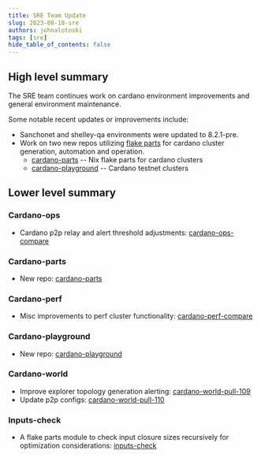 ```yaml
---
title: SRE Team Update
slug: 2023-08-18-sre
authors: johnalotoski
tags: [sre]
hide_table_of_contents: false
---
```


## High level summary

The SRE team continues work on cardano environment improvements and general environment maintenance.

Some notable recent updates or improvements include:
* Sanchonet and shelley-qa environments were updated to 8.2.1-pre.
* Work on two new repos utilizing [flake parts](https://flake.parts) for cardano cluster generation, automation and operation.
  * [cardano-parts](https://github.com/input-output-hk/cardano-parts) -- Nix flake parts for cardano clusters
  * [cardano-playground](https://github.com/input-output-hk/cardano-playground) -- Cardano testnet clusters

## Lower level summary

### Cardano-ops
* Cardano p2p relay and alert threshold adjustments: [cardano-ops-compare](https://github.com/input-output-hk/cardano-ops/compare/c4a04cc...5a0eabe)

### Cardano-parts
* New repo: [cardano-parts](https://github.com/input-output-hk/cardano-parts)

### Cardano-perf
* Misc improvements to perf cluster functionality: [cardano-perf-compare](https://github.com/input-output-hk/cardano-perf/compare/0944c40...d3a8644)

### Cardano-playground
* New repo: [cardano-playground](https://github.com/input-output-hk/cardano-playground)

### Cardano-world
* Improve explorer topology generation alerting: [cardano-world-pull-109](https://github.com/input-output-hk/cardano-world/pull/109)
* Update p2p configs: [cardano-world-pull-110](https://github.com/input-output-hk/cardano-world/pull/110)

### Inputs-check
* A flake parts module to check input closure sizes recursively for optimization considerations: [inputs-check](https://github.com/input-output-hk/inputs-check)
